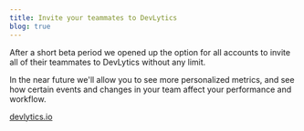 ```yaml
---
title: Invite your teammates to DevLytics
blog: true
---
```


After a short beta period we opened up the option for all accounts to invite all of their teammates to DevLytics without any limit.

In the near future we'll allow you to see more personalized metrics, and see how certain events and changes in your team affect your performance and workflow.

[devlytics.io](https://devlytics.io)